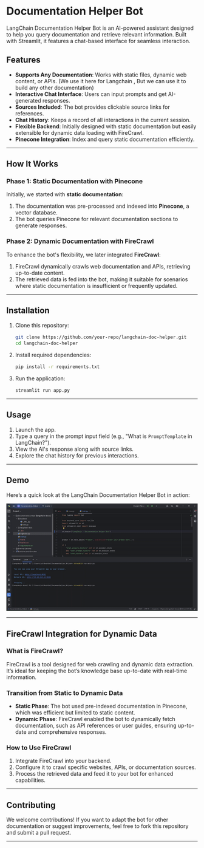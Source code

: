 

# Documentation Helper Bot

LangChain Documentation Helper Bot is an AI-powered assistant designed to help you query documentation and retrieve relevant information. Built with Streamlit, it features a chat-based interface for seamless interaction.

## Features

- **Supports Any Documentation**: Works with static files, dynamic web content, or APIs. (We use it here for Langchain , But we can use it to build any other documentation)
- **Interactive Chat Interface**: Users can input prompts and get AI-generated responses.
- **Sources Included**: The bot provides clickable source links for references.
- **Chat History**: Keeps a record of all interactions in the current session.
- **Flexible Backend**: Initially designed with static documentation but easily extensible for dynamic data loading with FireCrawl.
- **Pinecone Integration**: Index and query static documentation efficiently.

---

## How It Works

### Phase 1: Static Documentation with Pinecone
Initially, we started with **static documentation**:
1. The documentation was pre-processed and indexed into **Pinecone**, a vector database.
2. The bot queries Pinecone for relevant documentation sections to generate responses.

### Phase 2: Dynamic Documentation with FireCrawl
To enhance the bot's flexibility, we later integrated **FireCrawl**:
1. FireCrawl dynamically crawls web documentation and APIs, retrieving up-to-date content.
2. The retrieved data is fed into the bot, making it suitable for scenarios where static documentation is insufficient or frequently updated.

---

## Installation

1. Clone this repository:
   ```bash
   git clone https://github.com/your-repo/langchain-doc-helper.git
   cd langchain-doc-helper
   ```

2. Install required dependencies:
   ```bash
   pip install -r requirements.txt
   ```

3. Run the application:
   ```bash
   streamlit run app.py
   ```

---

## Usage

1. Launch the app.
2. Type a query in the prompt input field (e.g., "What is `PromptTemplate` in LangChain?").
3. View the AI's response along with source links.
4. Explore the chat history for previous interactions.

---

## Demo

Here’s a quick look at the LangChain Documentation Helper Bot in action:

<p align="center">
  <img src="./doc_helper.gif" alt="DocHelper Demo">
</p>



---

## FireCrawl Integration for Dynamic Data

### What is FireCrawl?
FireCrawl is a tool designed for web crawling and dynamic data extraction. It’s ideal for keeping the bot’s knowledge base up-to-date with real-time information.

### Transition from Static to Dynamic Data
- **Static Phase**: The bot used pre-indexed documentation in Pinecone, which was efficient but limited to static content.
- **Dynamic Phase**: FireCrawl enabled the bot to dynamically fetch documentation, such as API references or user guides, ensuring up-to-date and comprehensive responses.

### How to Use FireCrawl
1. Integrate FireCrawl into your backend.
2. Configure it to crawl specific websites, APIs, or documentation sources.
3. Process the retrieved data and feed it to your bot for enhanced capabilities.

---

## Contributing




We welcome contributions! If you want to adapt the bot for other documentation or suggest improvements, feel free to fork this repository and submit a pull request.



---

